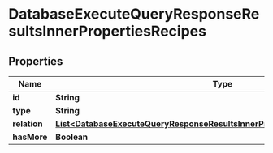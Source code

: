 

# DatabaseExecuteQueryResponseResultsInnerPropertiesRecipes


## Properties

| Name | Type | Description | Notes |
|------------ | ------------- | ------------- | -------------|
|**id** | **String** |  |  [optional] |
|**type** | **String** |  |  [optional] |
|**relation** | [**List&lt;DatabaseExecuteQueryResponseResultsInnerPropertiesRecipesRelationInner&gt;**](DatabaseExecuteQueryResponseResultsInnerPropertiesRecipesRelationInner.md) |  |  [optional] |
|**hasMore** | **Boolean** |  |  [optional] |



